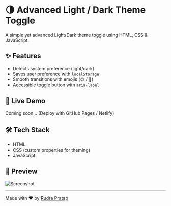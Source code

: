 # 🌗 Advanced Light / Dark Theme Toggle

A simple yet advanced Light/Dark theme toggle using HTML, CSS & JavaScript.

## ✨ Features

- Detects system preference (light/dark)
- Saves user preference with `localStorage`
- Smooth transitions with emojis (🌞 / 🌙)
- Accessible toggle button with `aria-label`

## 🚀 Live Demo

Coming soon... (Deploy with GitHub Pages / Netlify)

## 🛠️ Tech Stack

- HTML
- CSS (custom properties for theming)
- JavaScript

## 📸 Preview

![Screenshot](preview.png)

---

Made with ❤️ by [Rudra Pratap](https://github.com/rp2444941)
